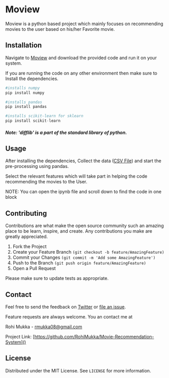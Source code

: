 # Moview

Moview is a python based project which mainly focuses on recommending movies to the user based on his/her Favorite movie.

## Installation

Navigate to [Moview](https://github.com/RohiMukka/Moview/blob/main/Movie_Recommendation_System.ipynb) and download the provided code and run it on your system.

If you are running the code on any other environment then make sure to Install the dependencies.

```python
#installs numpy
pip install numpy

#installs pandas
pip install pandas

#installs scikit-learn for sklearn
pip install scikit-learn
```
##### Note: 'difflib' is a part of the standard library of python.

## Usage

After installing the dependencies, Collect the data ([CSV File](https://github.com/RohiMukka/Moview/blob/main/movies.csv)) and start the pre-processing using pandas.

Select the relevant features which will take part in helping the code recommending the movies to the User.

NOTE: You can open the ipynb file and scroll down to find the code in one block 

## Contributing
Contributions are what make the open source community such an amazing place to be learn, inspire, and create. Any contributions you make are greatly appreciated.

1) Fork the Project
2) Create your Feature Branch ```(git checkout -b feature/AmazingFeature)```
3) Commit your Changes ```(git commit -m 'Add some AmazingFeature')```
4) Push to the Branch ```(git push origin feature/AmazingFeature)```
5) Open a Pull Request

Please make sure to update tests as appropriate.

## Contact
Feel free to send the feedback on [Twitter](https://twitter.com/MukkaRohi) or [file an issue](https://github.com/RohiMukka/Moview/issues).
 
Feature requests are always welcome. You an contact me at

Rohi Mukka - rmukka08@gmail.com

Project Link: 
[https://github.com/RohiMukka/Movie-Recommendation-System]()


## License
Distributed under the MIT License. See ```LICENSE``` for more information.

